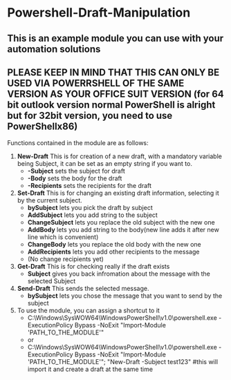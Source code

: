 # Powershell-Draft-Manipulation
## This is an example module you can use with your automation solutions
## PLEASE KEEP IN MIND THAT THIS CAN ONLY BE USED VIA POWERRSHELL OF THE SAME VERSION AS YOUR OFFICE SUIT VERSION (for 64 bit outlook version normal PowerShell is alright but for 32bit version, you need to use PowerShellx86)
Functions contained in the module are as follows: <br>
1. **New-Draft** This is for creation of a new draft, with a mandatory variable being Subject, it can be set as an empty string if you want to.
    * **-Subject** sets the subject for draft 
    * **-Body** sets the body for the draft
    * **-Recipients** sets the recipients for the draft
2. **Set-Draft** This is for changing an existing draft information, selecting it by the current subject.
    * **bySubject** lets you pick the draft by subject 
    * **AddSubject** lets you add string to the subject
    * **ChangeSubject** lets you replace the old subject with the new one
    * **AddBody** lets you add string to the body(new line adds it after new line which is convenient) 
    * **ChangeBody** lets you replace the old body with the new one
    * **AddRecipients** lets you add other recipients to the message
    * (No change recipients yet)
3. **Get-Draft** This is for checking really if the draft exists
    * **Subject** gives you back infromation about the message with the selected Subject
4. **Send-Draft** This sends the selected message.
    * **bySubject** lets you chose the message that you want to send by the subject
5. To use the module, you can assign a shortcut to it
   * C:\Windows\SysWOW64\WindowsPowerShell\v1.0\powershell.exe -ExecutionPolicy Bypass -NoExit "Import-Module 'PATH_TO_THE_MODULE'"
   * or
   * C:\Windows\SysWOW64\WindowsPowerShell\v1.0\powershell.exe -ExecutionPolicy Bypass -NoExit "Import-Module 'PATH_TO_THE_MODULE'"; "New-Draft -Subject test123" #this will import it and create a draft at the same time
